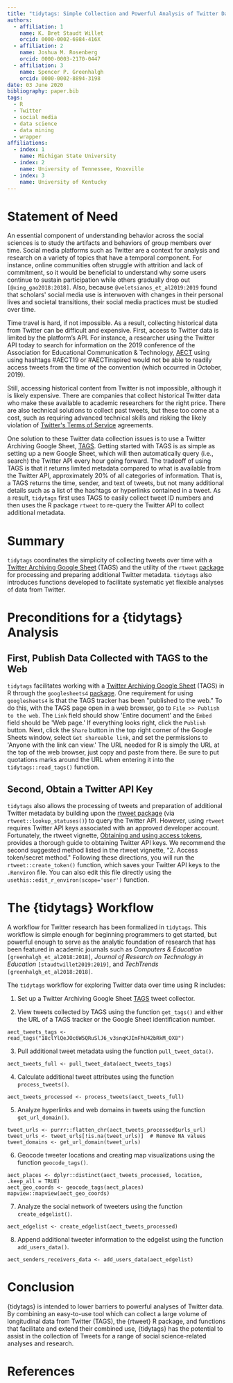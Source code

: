 ```yaml
---
title: "tidytags: Simple Collection and Powerful Analysis of Twitter Data""
authors:
  - affiliation: 1
    name: K. Bret Staudt Willet
    orcid: 0000-0002-6984-416X
  - affiliation: 2
    name: Joshua M. Rosenberg
    orcid: 0000-0003-2170-0447
  - affiliation: 3
    name: Spencer P. Greenhalgh
    orcid: 0000-0002-8894-3198
date: 03 June 2020
bibliography: paper.bib
tags:
  - R
  - Twitter
  - social media
  - data science
  - data mining
  - wrapper
affiliations:
  - index: 1
    name: Michigan State University
  - index: 2
    name: University of Tennessee, Knoxville
  - index: 3
    name: University of Kentucky
---
```


# Statement of Need

An essential component of understanding behavior across the social sciences is to study the artifacts and behaviors of group members over time. Social media platforms such as Twitter are a context for analysis and research on a variety of topics that have a temporal component. For instance, online communities often struggle with attrition and lack of commitment, so it would be beneficial to understand why some users continue to sustain participation while others gradually drop out `[@xing_gao2018:2018]`. Also, because `@veletsianos_et_al2019:2019` found that scholars' social media use is interwoven with changes in their personal lives and societal transitions, their social media practices must be studied over time.

Time travel is hard, if not impossible. As a result, collecting historical data from Twitter can be difficult and expensive. First, access to Twitter data is limited by the platform’s API. For instance, a researcher using the Twitter API today to search for information on the 2019 conference of the Association for Educational Communication & Technology, [AECT](https://aect.org/) using using hashtags #AECT19 or #AECTinspired would not be able to readily access tweets from the time of the convention (which occurred in October, 2019). 

Still, accessing historical content from Twitter is not impossible, although it is likely expensive. There are companies that collect historical Twitter data who make these available to academic researchers for the right price. There are also technical solutions to collect past tweets, but these too come at a cost, such as requiring advanced technical skills and risking the likely violation of [Twitter's Terms of Service](https://twitter.com/en/tos) agreements.

One solution to these Twitter data collection issues is to use a Twitter Archiving Google Sheet, [TAGS](https://tags.hawksey.info/). Getting started with TAGS is as simple as setting up a new Google Sheet, which will then automatically query (i.e., search) the Twitter API every hour going forward. The tradeoff of using TAGS is that it returns limited metadata compared to what is available from the Twitter API, approximately 20% of all categories of information. That is, a TAGS returns the time, sender, and text of tweets, but not many additional details such as a list of the hashtags or hyperlinks contained in a tweet. As a result, ``tidytags`` first uses TAGS to easily collect tweet ID numbers and then uses the R package ``rtweet`` to re-query the Twitter API to collect additional metadata.

# Summary

``tidytags`` coordinates the simplicity of collecting tweets over time with a [Twitter Archiving Google Sheet](https://tags.hawksey.info/) (TAGS) and the utility of the ``rtweet`` [package](https://rtweet.info/) for processing and preparing additional Twitter metadata. ``tidytags`` also introduces functions developed to facilitate systematic yet flexible analyses of data from Twitter.

# Preconditions for a {tidytags} Analysis

## First, Publish Data Collected with TAGS to the Web

``tidytags`` facilitates working with a [Twitter Archiving Google Sheet](https://tags.hawksey.info/) (TAGS) in R through the ``googlesheets4`` [package](https://CRAN.R-project.org/package=googlesheets4). One requirement for using ``googlesheets4`` is that the TAGS tracker has been "published to the web." To do this, with the TAGS page open in a web browser, go to `File >> Publish to the web`. The `Link` field should show 'Entire document' and the `Embed` field should be 'Web page.' If everything looks right, click the `Publish` button. Next, click the `Share` button in the top right corner of the Google Sheets window, select `Get shareable link`, and set the permissions to 'Anyone with the link can view.' The URL needed for R is simply the URL at the top of the web browser, just copy and paste from there. Be sure to put quotations marks around the URL when entering it into the `tidytags::read_tags()` function.

## Second, Obtain a Twitter API Key

``tidytags`` also allows the processing of tweets and preparation of additional Twitter metadata by building upon the  [rtweet package](https://rtweet.info/) (via `rtweet::lookup_statuses()`) to query the Twitter API. However, using ``rtweet`` requires Twitter API keys associated with an approved developer account. Fortunately, the rtweet vignette, [Obtaining and using access tokens](https://rtweet.info/articles/auth.html), provides a thorough guide to obtaining Twitter API keys. We recommend the second suggested method listed in the rtweet vignette, "2. Access token/secret method." Following these directions, you will run the `rtweet::create_token()` function, which saves your Twitter API keys to the `.Renviron` file. You can also edit this file directly using the `usethis::edit_r_environ(scope='user')` function.

# The {tidytags} Workflow

A workflow for Twitter research has been formalized in ``tidytags``. This workflow is simple enough for beginning programmers to get started, but powerful enough to serve as the analytic foundation of research that has been featured in academic journals such as *Computers & Education* `[greenhalgh_et_al2018:2018]`, *Journal of Research on Technology in Education* `[staudtwillet2019:2019]`, and *TechTrends* `[greenhalgh_et_al2018:2018]`.

The ``tidytags`` workflow for exploring Twitter data over time using R includes:

1. Set up a Twitter Archiving Google Sheet [TAGS](https://tags.hawksey.info/) tweet collector.

2. View tweets collected by TAGS using the function `get_tags()` and either the URL of a TAGS tracker or the Google Sheet identification number.

```{r}
aect_tweets_tags <- read_tags("18clYlQeJOc6W5QRuSlJ6_v3snqKJImFhU42bRkM_OX8")
```

3. Pull additional tweet metadata using the function `pull_tweet_data()`.

```{r}
aect_tweets_full <- pull_tweet_data(aect_tweets_tags)
```

4. Calculate additional tweet attributes using the function `process_tweets()`.

```{r}
aect_tweets_processed <- process_tweets(aect_tweets_full)
```

5. Analyze hyperlinks and web domains in tweets using the function `get_url_domain()`.

```{r}
tweet_urls <- purrr::flatten_chr(aect_tweets_processed$urls_url)
tweet_urls <- tweet_urls[!is.na(tweet_urls)]  # Remove NA values
tweet_domains <- get_url_domain(tweet_urls)
```

6. Geocode tweeter locations and creating map visualizations using the function `geocode_tags()`.

```{r}
aect_places <- dplyr::distinct(aect_tweets_processed, location, .keep_all = TRUE)
aect_geo_coords <- geocode_tags(aect_places)
mapview::mapview(aect_geo_coords)
```

7. Analyze the social network of tweeters using the function `create_edgelist()`.

```{r}
aect_edgelist <- create_edgelist(aect_tweets_processed)
```

8. Append additional tweeter information to the edgelist using the function `add_users_data()`.

```{r}
aect_senders_receivers_data <- add_users_data(aect_edgelist)
```

# Conclusion

{tidytags} is intended to lower barriers to powerful analyses of Twitter data. By combining an easy-to-use tool which can collect a large volume of longitudinal data from Twitter (TAGS), the {rtweet} R package, and functions that facilitate and extend their combined use, {tidytags} has the potential to assist in the collection of Tweets for a range of social science-related analyses and research. 

# References
